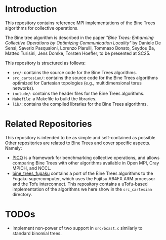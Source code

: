 # Introduction
This repository contains reference MPI implementations of the Bine Trees algorithms for collective operations.

The Bine tree algorithm is described in the paper *"Bine Trees: Enhancing Collective Operations by Optimizing Communication Locality"* by Daniele De Sensi, Saverio Pasqualoni, Lorenzo Piarulli, Tommaso Bonato, Seydou Ba, Matteo Turisini, Jens Domke, Torsten Hoefler, to be presented at SC25.

This repository is structured as follows:
- `src/`: contains the source code for the Bine Trees algorithms.
- `src_cartesian/`: contains the source code for the Bine Trees algorithms optimized for Cartesian topologies (e.g., multidimensional torus networks).
- `include/`: contains the header files for the Bine Trees algorithms.
- `Makefile`: a Makefile to build the libraries.
- `lib/`: contains the compiled libraries for the Bine Trees algorithms.

# Related Repositories
This repository is intended to be as simple and self-contained as possible. Other repositories are related to Bine Trees and cover
specific aspects. Namely:
- [PICO](https://github.com/HLC-Lab/pico) is a framework for benchmarking collective operations, and allows comparing Bine Trees with other algorithms available in Open MPI, Cray MPICH, and NCCL.
- [bine_trees_fugaku](https://github.com/HLC-Lab/bine_trees_fugaku) contains a port of the Bine Trees algorithms to the Fugaku supercomputer, which uses the Fujitsu A64FX ARM processor and the Tofu interconnect. This repository contains a uTofu-based implementation of the algorithms we here show in the `src_cartesian` directory.

# TODOs
- Implement non-power of two support in `src/bcast.c` similarly to standard binomial trees.